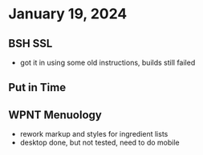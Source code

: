 # January 19, 2024

## BSH SSL
- got it in using some old instructions, builds still failed

## Put in Time

## WPNT Menuology
- rework markup and styles for ingredient lists
- desktop done, but not tested, need to do mobile
